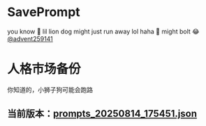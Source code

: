 # SavePrompt
you know 🫠 lil lion dog might just run away lol
haha 🐶 might bolt 😂 [@advent259141](https://github.com/advent259141)

# 人格市场备份
你知道的，小狮子狗可能会跑路

## 当前版本：[prompts_20250814_175451.json](https://github.com/Larch-C/SavePrompt/blob/main/prompts_20250814_175451.json)
